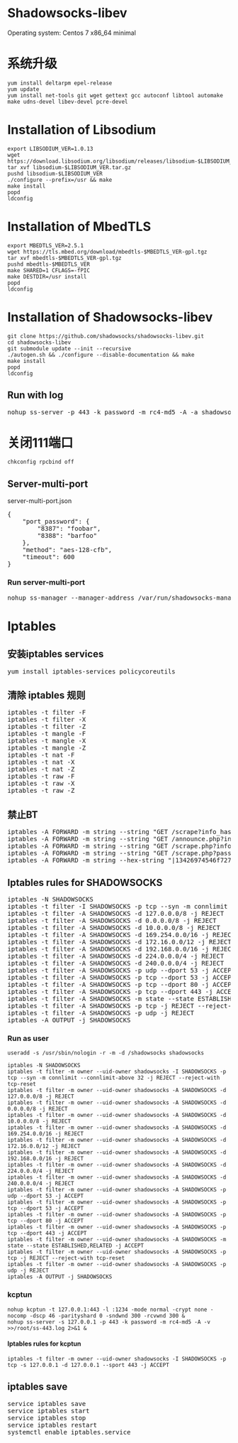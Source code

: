 # Shadowsocks-libev
Operating system:	Centos 7 x86_64 minimal  
# 系统升级

```
yum install deltarpm epel-release
yum update
yum install net-tools git wget gettext gcc autoconf libtool automake make udns-devel libev-devel pcre-devel
```

# Installation of Libsodium

```
export LIBSODIUM_VER=1.0.13
wget https://download.libsodium.org/libsodium/releases/libsodium-$LIBSODIUM_VER.tar.gz
tar xvf libsodium-$LIBSODIUM_VER.tar.gz
pushd libsodium-$LIBSODIUM_VER
./configure --prefix=/usr && make
make install
popd
ldconfig
```
# Installation of MbedTLS

```
export MBEDTLS_VER=2.5.1
wget https://tls.mbed.org/download/mbedtls-$MBEDTLS_VER-gpl.tgz
tar xvf mbedtls-$MBEDTLS_VER-gpl.tgz
pushd mbedtls-$MBEDTLS_VER
make SHARED=1 CFLAGS=-fPIC
make DESTDIR=/usr install
popd
ldconfig
```
# Installation of Shadowsocks-libev
```
git clone https://github.com/shadowsocks/shadowsocks-libev.git
cd shadowsocks-libev
git submodule update --init --recursive
./autogen.sh && ./configure --disable-documentation && make
make install
popd
ldconfig
```

## Run with log
<pre>
nohup ss-server -p 443 -k password -m rc4-md5 -A -a shadowsocks -v >>/tmp/ss-443.log 2>&1 &
</pre>
# 关闭111端口
```
chkconfig rpcbind off
```
## Server-multi-port

server-multi-port.json
<pre>
{
	"port_password": {
		"8387": "foobar",
		"8388": "barfoo"
	},
	"method": "aes-128-cfb",
	"timeout": 600
}
</pre>
### Run server-multi-port
<pre>
nohup ss-manager --manager-address /var/run/shadowsocks-manager.sock -A -c /server-multi-port.json &
</pre>
# Iptables
## 安装iptables services
<pre>
yum install iptables-services policycoreutils
</pre>
## 清除 iptables 规则
<pre>
iptables -t filter -F
iptables -t filter -X
iptables -t filter -Z
iptables -t mangle -F
iptables -t mangle -X
iptables -t mangle -Z
iptables -t nat -F
iptables -t nat -X
iptables -t nat -Z
iptables -t raw -F
iptables -t raw -X
iptables -t raw -Z
</pre>
## 禁止BT
<pre>
iptables -A FORWARD -m string --string "GET /scrape?info_hash=" --algo bm --to 65535 -j DROP
iptables -A FORWARD -m string --string "GET /announce.php?info_hash=" --algo bm --to 65535 -j DROP
iptables -A FORWARD -m string --string "GET /scrape.php?info_hash=" --algo bm --to 65535 -j DROP
iptables -A FORWARD -m string --string "GET /scrape.php?passkey=" --algo bm --to 65535 -j DROP
iptables -A FORWARD -m string --hex-string "|13426974546f7272656e742070726f746f636f6c|" --algo bm --to 65535 -j DROP
</pre>
## Iptables rules for SHADOWSOCKS
<pre>
iptables -N SHADOWSOCKS
iptables -t filter -I SHADOWSOCKS -p tcp --syn -m connlimit --connlimit-above 40 -j REJECT --reject-with tcp-reset
iptables -t filter -A SHADOWSOCKS -d 127.0.0.0/8 -j REJECT
iptables -t filter -A SHADOWSOCKS -d 0.0.0.0/8 -j REJECT
iptables -t filter -A SHADOWSOCKS -d 10.0.0.0/8 -j REJECT
iptables -t filter -A SHADOWSOCKS -d 169.254.0.0/16 -j REJECT
iptables -t filter -A SHADOWSOCKS -d 172.16.0.0/12 -j REJECT
iptables -t filter -A SHADOWSOCKS -d 192.168.0.0/16 -j REJECT
iptables -t filter -A SHADOWSOCKS -d 224.0.0.0/4 -j REJECT
iptables -t filter -A SHADOWSOCKS -d 240.0.0.0/4 -j REJECT
iptables -t filter -A SHADOWSOCKS -p udp --dport 53 -j ACCEPT
iptables -t filter -A SHADOWSOCKS -p tcp --dport 53 -j ACCEPT
iptables -t filter -A SHADOWSOCKS -p tcp --dport 80 -j ACCEPT
iptables -t filter -A SHADOWSOCKS -p tcp --dport 443 -j ACCEPT
iptables -t filter -A SHADOWSOCKS -m state --state ESTABLISHED,RELATED -j ACCEPT
iptables -t filter -A SHADOWSOCKS -p tcp -j REJECT --reject-with tcp-reset
iptables -t filter -A SHADOWSOCKS -p udp -j REJECT
iptables -A OUTPUT -j SHADOWSOCKS
</pre>
### Run as user
```
useradd -s /usr/sbin/nologin -r -m -d /shadowsocks shadowsocks
```
```
iptables -N SHADOWSOCKS
iptables -t filter -m owner --uid-owner shadowsocks -I SHADOWSOCKS -p tcp --syn -m connlimit --connlimit-above 32 -j REJECT --reject-with tcp-reset
iptables -t filter -m owner --uid-owner shadowsocks -A SHADOWSOCKS -d 127.0.0.0/8 -j REJECT
iptables -t filter -m owner --uid-owner shadowsocks -A SHADOWSOCKS -d 0.0.0.0/8 -j REJECT
iptables -t filter -m owner --uid-owner shadowsocks -A SHADOWSOCKS -d 10.0.0.0/8 -j REJECT
iptables -t filter -m owner --uid-owner shadowsocks -A SHADOWSOCKS -d 169.254.0.0/16 -j REJECT
iptables -t filter -m owner --uid-owner shadowsocks -A SHADOWSOCKS -d 172.16.0.0/12 -j REJECT
iptables -t filter -m owner --uid-owner shadowsocks -A SHADOWSOCKS -d 192.168.0.0/16 -j REJECT
iptables -t filter -m owner --uid-owner shadowsocks -A SHADOWSOCKS -d 224.0.0.0/4 -j REJECT
iptables -t filter -m owner --uid-owner shadowsocks -A SHADOWSOCKS -d 240.0.0.0/4 -j REJECT
iptables -t filter -m owner --uid-owner shadowsocks -A SHADOWSOCKS -p udp --dport 53 -j ACCEPT
iptables -t filter -m owner --uid-owner shadowsocks -A SHADOWSOCKS -p tcp --dport 53 -j ACCEPT
iptables -t filter -m owner --uid-owner shadowsocks -A SHADOWSOCKS -p tcp --dport 80 -j ACCEPT
iptables -t filter -m owner --uid-owner shadowsocks -A SHADOWSOCKS -p tcp --dport 443 -j ACCEPT
iptables -t filter -m owner --uid-owner shadowsocks -A SHADOWSOCKS -m state --state ESTABLISHED,RELATED -j ACCEPT
iptables -t filter -m owner --uid-owner shadowsocks -A SHADOWSOCKS -p tcp -j REJECT --reject-with tcp-reset
iptables -t filter -m owner --uid-owner shadowsocks -A SHADOWSOCKS -p udp -j REJECT
iptables -A OUTPUT -j SHADOWSOCKS
```
### kcptun
```
nohup kcptun -t 127.0.0.1:443 -l :1234 -mode normal -crypt none -nocomp -dscp 46 -parityshard 0 -sndwnd 300 -rcvwnd 300 &
nohup ss-server -s 127.0.0.1 -p 443 -k password -m rc4-md5 -A -v >>/root/ss-443.log 2>&1 &
```
#### Iptables rules for kcptun
```
iptables -t filter -m owner --uid-owner shadowsocks -I SHADOWSOCKS -p tcp -s 127.0.0.1 -d 127.0.0.1 --sport 443 -j ACCEPT
```
## iptables save
<pre>
service iptables save
service iptables start
service iptables stop
service iptables restart
systemctl enable iptables.service
</pre>

